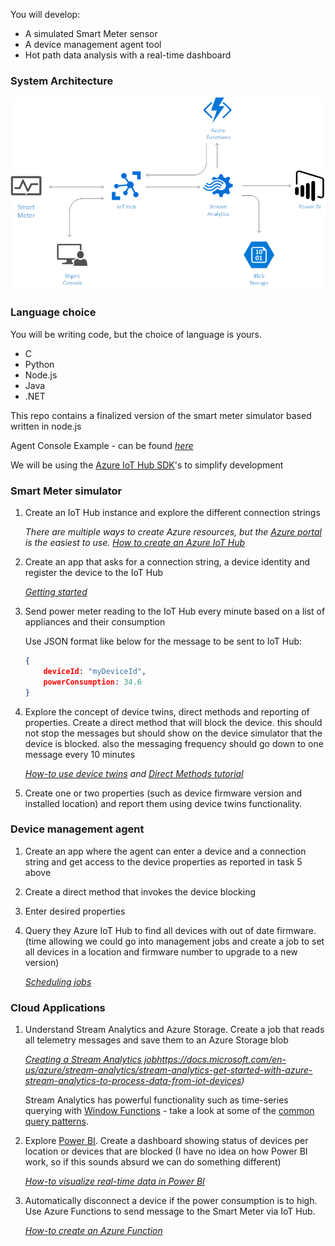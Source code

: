 
You will develop:
 * A simulated Smart Meter sensor
 * A device management agent tool
 * Hot path data analysis with a real-time dashboard 

### System Architecture

![alt text](https://github.com/lucarv/smartmetersim/blob/master/img/smartmeterlab.png "architecture")

### Language choice
You will be writing code, but the choice of language is yours.
  * C
  * Python
  * Node.js
  * Java
  * .NET

This repo contains a finalized version of the smart meter simulator based written in node.js

Agent Console Example - can be found *[here](http://github.com/lucarv/agentconsole)* 

We will be using the [Azure IoT Hub SDK](https://github.com/Azure/azure-iot-sdks)'s to simplify development

### Smart Meter simulator
1.  Create an IoT Hub instance and explore the different connection strings

    *There are multiple ways to create Azure resources, but the [Azure portal](https://portal.azure.com/) is the easiest to use. [How to create an Azure IoT Hub](https://docs.microsoft.com/en-us/azure/iot-hub/iot-hub-create-through-portal)*

2. Create an app that asks for a connection string, a device identity and register the device to the IoT Hub

    *[Getting started](https://docs.microsoft.com/en-us/azure/iot-hub/iot-hub-csharp-csharp-getstarted)*

3. Send power meter reading to the IoT Hub every minute based on a list of appliances and their consumption

    Use JSON format like below for the message to be sent to IoT Hub:

    ```json
    {
        deviceId: "myDeviceId",
        powerConsumption: 34.6
    }
    ```

4. Explore the concept of device twins, direct methods and reporting of properties. Create a direct method that will block the device. this should not stop the messages but should show on the device simulator that the device is blocked. also the messaging frequency should go down to one message every 10 minutes

    *[How-to use device twins](https://docs.microsoft.com/en-us/azure/iot-hub/iot-hub-csharp-node-twin-getstarted) and [Direct Methods tutorial](https://docs.microsoft.com/en-us/azure/iot-hub/iot-hub-csharp-node-direct-methods)*

5. Create one or two properties (such as device firmware version and installed location) and report them using device twins functionality.

### Device management agent

1. Create an app where the agent can enter a device and a connection string and get access to the device properties as reported in task 5 above

2. Create a direct method that invokes the device blocking

3. Enter desired properties 

4. Query they Azure IoT Hub to find all devices with out of date firmware. (time allowing we could go into management jobs and create a job to set all devices in a location and firmware number to upgrade to a new version)

    *[Scheduling jobs](https://docs.microsoft.com/en-us/azure/iot-hub/iot-hub-csharp-node-schedule-jobs)*

### Cloud Applications

1. Understand Stream Analytics and Azure Storage. Create a job that reads all telemetry messages and save them to an Azure Storage blob

    *[Creating a Stream Analytics job]({)https://docs.microsoft.com/en-us/azure/stream-analytics/stream-analytics-get-started-with-azure-stream-analytics-to-process-data-from-iot-devices)*

    Stream Analytics has powerful functionality such as time-series querying with [Window Functions](https://docs.microsoft.com/en-us/azure/stream-analytics/stream-analytics-window-functions) - take a look at some of the [common query patterns](https://docs.microsoft.com/en-us/azure/stream-analytics/stream-analytics-stream-analytics-query-patterns).

3. Explore [Power BI](http://powerbi.com). Create a dashboard showing status of devices per location or devices that are blocked (I have no idea on how Power BI work, so if this sounds absurd we can do something different)

    *[How-to visualize real-time data in Power BI](https://docs.microsoft.com/en-us/azure/stream-analytics/stream-analytics-power-bi-dashboard)*

3. Automatically disconnect a device if the power consumption is to high. Use Azure Functions to send message to the Smart Meter via IoT Hub.

    *[How-to create an Azure Function](https://docs.microsoft.com/en-us/azure/azure-functions/functions-create-first-azure-function)*
